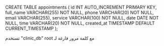 CREATE TABLE appointments (
    id INT AUTO_INCREMENT PRIMARY KEY,
    full_name VARCHAR(255) NOT NULL,
    phone VARCHAR(20) NOT NULL,
    email VARCHAR(255),
    service VARCHAR(100) NOT NULL,
    date DATE NOT NULL,
    time VARCHAR(20) NOT NULL,
    created_at TIMESTAMP DEFAULT CURRENT_TIMESTAMP
);


تستخدم "clinic_db" root
مع كلمة مرور فارغة لـ 
